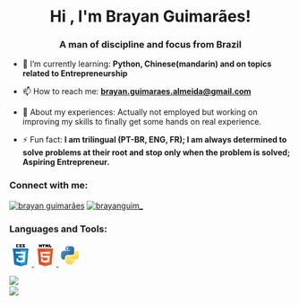 <h1 align="center">Hi , I'm Brayan Guimarães!</h1>
<h3 align="center">A man of discipline and focus from Brazil</h3>

- 🌱 I’m currently learning: **Python, Chinese(mandarin) and on topics related to Entrepreneurship**

- 📫 How to reach me: **brayan.guimaraes.almeida@gmail.com**

- 📄 About my experiences: Actually not employed but working on improving my skills to finally get some hands on real experience.

- ⚡ Fun fact: **I am trilingual (PT-BR, ENG, FR); I am always determined to solve problems at their root and stop only when the problem is solved; Aspiring Entrepreneur.**

<h3 align="left">Connect with me:</h3>
<p align="left">
<a href="https://www.linkedin.com/in/brayan-guimar%C3%A3es-99b075301/" target="blank"><img align="center" src="https://raw.githubusercontent.com/rahuldkjain/github-profile-readme-generator/master/src/images/icons/Social/linked-in-alt.svg" alt="brayan guimarães" height="30" width="40" /></a>
<a href="https://instagram.com/brayanguim_" target="blank"><img align="center" src="https://raw.githubusercontent.com/rahuldkjain/github-profile-readme-generator/master/src/images/icons/Social/instagram.svg" alt="brayanguim_" height="30" width="40" /></a>
</p>

<h3 align="left">Languages and Tools:</h3>
<p align="left"> <a href="https://www.w3schools.com/css/" target="_blank" rel="noreferrer"> <img src="https://raw.githubusercontent.com/devicons/devicon/master/icons/css3/css3-original-wordmark.svg" alt="css3" width="40" height="40"/> </a> <a href="https://www.w3.org/html/" target="_blank" rel="noreferrer"> <img src="https://raw.githubusercontent.com/devicons/devicon/master/icons/html5/html5-original-wordmark.svg" alt="html5" width="40" height="40"/> </a> <a href="https://www.python.org" target="_blank" rel="noreferrer"> <img src="https://raw.githubusercontent.com/devicons/devicon/master/icons/python/python-original.svg" alt="python" width="40" height="40"/> </a> </p>

![](https://github-readme-streak-stats.herokuapp.com/?user=BrayanGuim&theme=blueberry&hide_border=false)<br/>
![](https://github-readme-stats.vercel.app/api/top-langs/?username=BrayanGuim&theme=blueberry&hide_border=false&include_all_commits=false&count_private=false&layout=compact)
